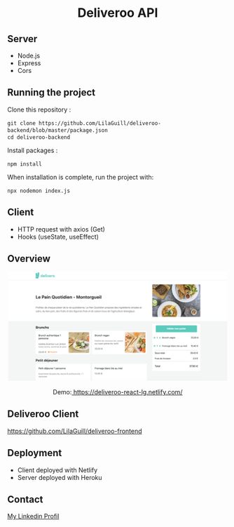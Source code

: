 <h1 align="center">Deliveroo API</h1>

## Server

- Node.js
- Express
- Cors

## Running the project

Clone this repository :

```
git clone https://github.com/LilaGuill/deliveroo-backend/blob/master/package.json
cd deliveroo-backend
```

Install packages :

```
npm install
```

When installation is complete, run the project with:

```
npx nodemon index.js
```

## Client

- HTTP request with axios (Get)
- Hooks (useState, useEffect)

## Overview

  <p align="center">
    <img width="500" src="https://github.com/LilaGuill/deliveroo-frontend/blob/master/public/screen.png" alt="capture-1">
  </p>

<p align="center">
  Demo:<a href="https://deliveroo-react-lg.netlify.com/" target="_blank"> https://deliveroo-react-lg.netlify.com/</a>
</p>

## Deliveroo Client

<a href="https://github.com/LilaGuill/deliveroo-frontend">https://github.com/LilaGuill/deliveroo-frontend</a>

## Deployment

- Client deployed with Netlify
- Server deployed with Heroku

## Contact

<a href="https://www.linkedin.com/in/lila-guillermic-66542476/" target="_blank">My Linkedin Profil</a>
